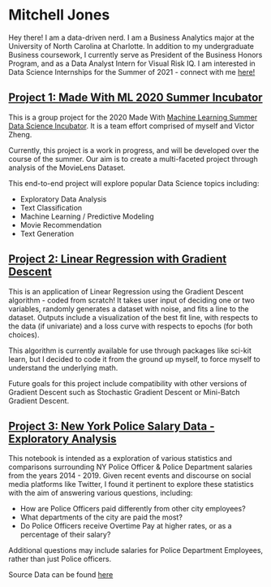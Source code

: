 # Mitchell Jones
Hey there! I am a data-driven nerd. I am a Business Analytics major at the University of North Carolina at Charlotte.
In addition to my undergraduate Business coursework, I currently serve as President of the Business Honors Program, and as a Data Analyst Intern for Visual Risk IQ. 
I am interested in Data Science Internships for the Summer of 2021 - connect with me [here!](https://www.linkedin.com/in/mitchelljones49/)

## [Project 1: Made With ML 2020 Summer Incubator](https://github.com/mitchell-jones/DS-Incubator-2020)
This is a group project for the 2020 Made With [Machine Learning Summer Data Science Incubator](https://madewithml.com/programs/ds-incubator-summer-2020/). It is a team effort comprised of myself and Victor Zheng.

Currently, this project is a work in progress, and will be developed over the course of the summer. Our aim is to create a multi-faceted project through analysis of the MovieLens Dataset. 

This end-to-end project will explore popular Data Science topics including:
* Exploratory Data Analysis
* Text Classification
* Machine Learning / Predictive Modeling
* Movie Recommendation
* Text Generation


## [Project 2: Linear Regression with Gradient Descent](https://github.com/mitchell-jones/lin-reg)
This is an application of Linear Regression using the Gradient Descent algorithm - coded from scratch! 
It takes user input of deciding one or two variables, randomly generates a dataset with noise, and fits a line to the dataset. Outputs include a visualization of the best fit line, with respects to the data (if univariate) and a loss curve with respects to epochs (for both choices).

This algorithm is currently available for use through packages like sci-kit learn, but I decided to code it from the ground up myself, to force myself to understand the underlying math.

Future goals for this project include compatibility with other versions of Gradient Descent such as Stochastic Gradient Descent or Mini-Batch Gradient Descent.


## [Project 3: New York Police Salary Data - Exploratory Analysis](https://github.com/mitchell-jones/ny-police-data)
This notebook is intended as a exploration of various statistics and comparisons surrounding NY Police Officer & Police Department salaries from the years 2014 - 2019. Given recent events and discourse on social media platforms like Twitter, I found it pertinent to explore these statistics with the aim of answering various questions, including:

* How are Police Officers paid differently from other city employees?
* What departments of the city are paid the most?
* Do Police Officers receive Overtime Pay at higher rates, or as a percentage of their salary?

Additional questions may include salaries for Police Department Employees, rather than just Police officers.

Source Data can be found [here](https://data.cityofnewyork.us/City-Government/Citywide-Payroll-Data-Fiscal-Year-/k397-673e)

